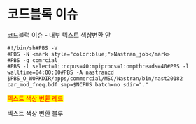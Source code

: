 # 코드블록 이슈

코드블럭 이슈 - 내부 텍스트 색상변환 안

```
#!/bin/sh#PBS -V
#PBS -N <mark style="color:blue;">Nastran_job</mark>
#PBS -q comrcial
#PBS -l select=1i:ncpus=40:mpiprocs=1:ompthreads=40#PBS -l walltime=04:00:00#PBS -A nastrancd $PBS_O_WORKDIR/apps/commercial/MSC/Nastran/bin/nast20182 car_mod_freq.bdf smp=$NCPUS batch=no sdir="."
```

<mark style="color:red;"></mark>

<mark style="color:red;">텍스트 색상 변환 레드</mark>

텍스트 색상 변환 블루



